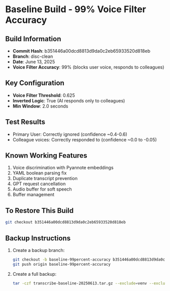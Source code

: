 # Baseline Build - 99% Voice Filter Accuracy

## Build Information
- **Commit Hash**: b351446a00dcd8813d9da0c2eb65933520d818eb
- **Branch**: disc-clean
- **Date**: June 13, 2025
- **Voice Filter Accuracy**: 99% (blocks user voice, responds to colleagues)

## Key Configuration
- **Voice Filter Threshold**: 0.625
- **Inverted Logic**: True (AI responds only to colleagues)
- **Min Window**: 2.0 seconds

## Test Results
- Primary User: Correctly ignored (confidence ~0.4-0.6)
- Colleague voices: Correctly responded to (confidence ~0.0 to -0.05)

## Known Working Features
1. Voice discrimination with Pyannote embeddings
2. YAML boolean parsing fix
3. Duplicate transcript prevention
4. GPT request cancellation
5. Audio buffer for soft speech
6. Buffer management

## To Restore This Build
```bash
git checkout b351446a00dcd8813d9da0c2eb65933520d818eb
```

## Backup Instructions
1. Create a backup branch:
   ```bash
   git checkout -b baseline-99percent-accuracy b351446a00dcd8813d9da0c2eb65933520d818eb
   git push origin baseline-99percent-accuracy
   ```

2. Create a full backup:
   ```bash
   tar -czf transcribe-baseline-20250613.tar.gz --exclude=venv --exclude=.git .
   ```